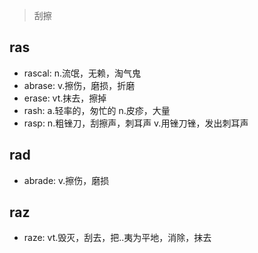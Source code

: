 > 刮擦

## ras

- rascal: n.流氓，无赖，淘气鬼
- abrase: v.擦伤，磨损，折磨
- erase: vt.抹去，擦掉
- rash: a.轻率的，匆忙的 n.皮疹，大量
- rasp: n.粗锉刀，刮擦声，刺耳声 v.用锉刀锉，发出刺耳声

## rad

- abrade: v.擦伤，磨损

## raz

- raze: vt.毁灭，刮去，把..夷为平地，消除，抹去